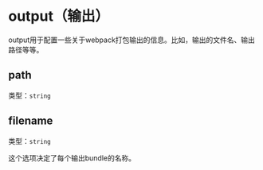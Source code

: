 # output（输出）

output用于配置一些关于webpack打包输出的信息。比如，输出的文件名、输出路径等等。

## path

类型：`string`

## filename

类型：`string`

这个选项决定了每个输出bundle的名称。

